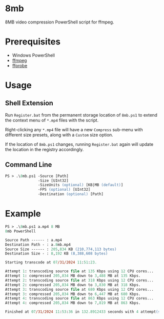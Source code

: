 # 8mb
8MB video compression PowerShell script for ffmpeg.

# Prerequisites
- Windows PowerShell
- [ffmpeg](https://ffbinaries.com/downloads)
- [ffprobe](https://ffbinaries.com/downloads)

# Usage
## Shell Extension
Run `Register.bat` from the permanent storage location of `8mb.ps1` to extend the context menu of `*.mp4` files with the script.

Right-clicking any `*.mp4` file will have a new `Compress` sub-menu with different size presets, along with a `Custom` size option.

If the location of `8mb.ps1` changes, running `Register.bat` again will update the location in the registry accordingly.

## Command Line
```ps
PS > .\8mb.ps1 -Source [Path]
               -Size [UInt32]
               -SizeUnits (optional) [KB|MB (default)]
               -FPS (optional) [UInt32]
               -Destination (optional) [Path]
```

# Example
```ps
PS > .\8mb.ps1 a.mp4 8 MB
8mb PowerShell

Source Path ------ : a.mp4
Destination Path - : a.8mb.mp4
Source Size ------ : 205,834 KB (210,774,113 bytes)
Destination Size - : 8,192 KB (8,388,608 bytes)

Starting transcode at 07/31/2024 11:51:23.

Attempt 1: transcoding source file at 135 Kbps using 12 CPU cores...
Attempt 1: compressed 205,834 MB down to 3,488 MB at 135 Kbps.
Attempt 2: transcoding source file at 318 Kbps using 12 CPU cores...
Attempt 2: compressed 205,834 MB down to 3,830 MB at 318 Kbps.
Attempt 3: transcoding source file at 680 Kbps using 12 CPU cores...
Attempt 3: compressed 205,834 MB down to 6,447 MB at 680 Kbps.
Attempt 4: transcoding source file at 863 Kbps using 12 CPU cores...
Attempt 4: compressed 205,834 MB down to 7,819 MB at 863 Kbps.

Finished at 07/31/2024 11:53:36 in 132.8912433 seconds with 4 attempt(s).
```